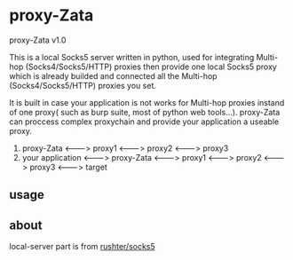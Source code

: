 # proxy-Zata

proxy-Zata
v1.0

This is a local Socks5 server written in python, used for integrating Multi-hop (Socks4/Socks5/HTTP) proxies then provide one local Socks5 proxy which is already builded and connected all the Multi-hop (Socks4/Socks5/HTTP) proxies you set. 

It is built in case your application is not works for Multi-hop proxies instand of one proxy( such as burp suite, most of python web tools...). proxy-Zata can proccess complex proxychain and provide your application a useable proxy.

1. proxy-Zata <---> proxy1 <---> proxy2 <---> proxy3
2. your application <---> proxy-Zata <---> proxy1 <---> proxy2 <---> proxy3 <---> target

## usage

## about
local-server part is from [rushter/socks5](https://github.com/rushter/socks5)
